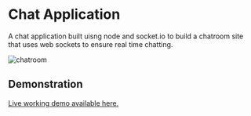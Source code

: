 # Chat Application
A chat application built uisng node and socket.io to build a chatroom site that uses web sockets to ensure real time chatting.

![chatroom](https://i.imgur.com/2hQa2NY.png "Chatroom")

## Demonstration
[Live working demo available here.](https://gerroir-chat-app.herokuapp.com)
